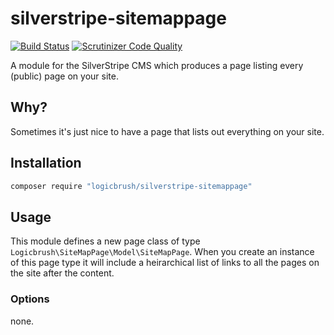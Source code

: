 # silverstripe-sitemappage

[![Build Status](https://travis-ci.org/logicbrush/silverstripe-sitemappage.svg?branch=master)](https://travis-ci.org/logicbrush/silverstripe-sitemappage)
[![Scrutinizer Code Quality](https://scrutinizer-ci.com/g/logicbrush/silverstripe-sitemappage/badges/quality-score.png?b=master)](https://scrutinizer-ci.com/g/logicbrush/silverstripe-sitemappage/?branch=master)

A module for the SilverStripe CMS which produces a page listing every (public) page on your site.

## Why?

Sometimes it's just nice to have a page that lists out everything on your site.

## Installation

```sh
composer require "logicbrush/silverstripe-sitemappage"
```

## Usage

This module defines a new page class of type `Logicbrush\SiteMapPage\Model\SiteMapPage`.  When you create an instance of this page type it will include a heirarchical list of links to all the pages on the site after the content.

### Options

none.

